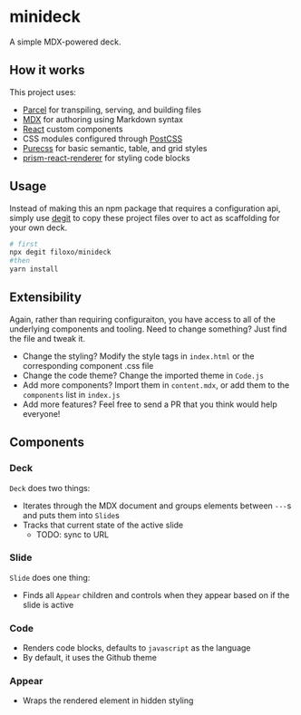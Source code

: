 # minideck

A simple MDX-powered deck.

## How it works

This project uses:

- [Parcel](https://parceljs.org/) for transpiling, serving, and building files
- [MDX](https://mdxjs.com/) for authoring using Markdown syntax
- [React](https://reactjs.org/) custom components
- CSS modules configured through [PostCSS](https://postcss.org/)
- [Purecss](https://purecss.io/) for basic semantic, table, and grid styles
- [prism-react-renderer](https://github.com/FormidableLabs/prism-react-renderer) for styling code blocks

## Usage

Instead of making this an npm package that requires a configuration api, simply use [degit](https://github.com/Rich-Harris/degit) to copy these project files over to act as scaffolding for your own deck.

```sh
# first
npx degit filoxo/minideck
#then
yarn install
```

## Extensibility

Again, rather than requiring configuraiton, you have access to all of the underlying components and tooling. Need to change something? Just find the file and tweak it.

- Change the styling? Modify the style tags in `index.html` or the corresponding component .css file
- Change the code theme? Change the imported theme in `Code.js`
- Add more components? Import them in `content.mdx`, or add them to the `components` list in `index.js`
- Add more features? Feel free to send a PR that you think would help everyone!

## Components

### Deck

`Deck` does two things:

- Iterates through the MDX document and groups elements between `---`s and puts them into `Slide`s
- Tracks that current state of the active slide
  - TODO: sync to URL

### Slide

`Slide` does one thing:

- Finds all `Appear` children and controls when they appear based on if the slide is active

### Code

- Renders code blocks, defaults to `javascript` as the language
- By default, it uses the Github theme

### Appear

- Wraps the rendered element in hidden styling